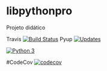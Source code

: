 # libpythonpro
Projeto didático

Travis
[![Build Status](https://travis-ci.org/guilhermemart/libpythonpro.svg?branch=master)](https://travis-ci.org/guilhermemart/libpythonpro)
Pyup
[![Updates](https://pyup.io/repos/github/guilhermemart/libpythonpro/shield.svg)](https://pyup.io/repos/github/guilhermemart/libpythonpro/)

[![Python 3](https://pyup.io/repos/github/guilhermemart/libpythonpro/python-3-shield.svg)](https://pyup.io/repos/github/guilhermemart/libpythonpro/)

#CodeCov
[![codecov](https://codecov.io/gh/guilhermemart/libpythonpro/branch/master/graph/badge.svg)](https://codecov.io/gh/guilhermemart/libpythonpro)

